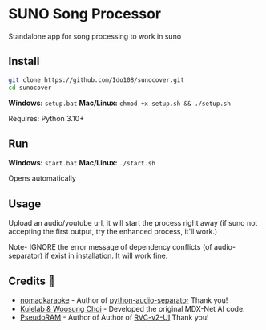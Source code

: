 # SUNO Song Processor

Standalone app for song processing to work in suno

## Install

```bash
git clone https://github.com/Ido108/sunocover.git
cd sunocover
```

**Windows:** `setup.bat`
**Mac/Linux:** `chmod +x setup.sh && ./setup.sh`

Requires: Python 3.10+

## Run

**Windows:** `start.bat`
**Mac/Linux:** `./start.sh`

Opens automatically

## Usage

Upload an audio/youtube url, it will start the process right away (if suno not accepting the first output, try the enhanced process, it'll work.)

Note- IGNORE the error message of dependency conflicts (of audio-separator) if exist in installation. It will work fine.

## Credits 🙏

- [nomadkaraoke](https://github.com/nomadkaraoke) - Author of [python-audio-separator](https://github.com/nomadkaraoke/python-audio-separator/) Thank you!
- [Kuielab & Woosung Choi](https://github.com/kuielab) - Developed the original MDX-Net AI code.
- [PseudoRAM](https://github.com/nomadkaraoke) - Author of Author of [RVC-v2-UI](https://github.com/PseudoRAM/RVC-v2-UI/) Thank you!
